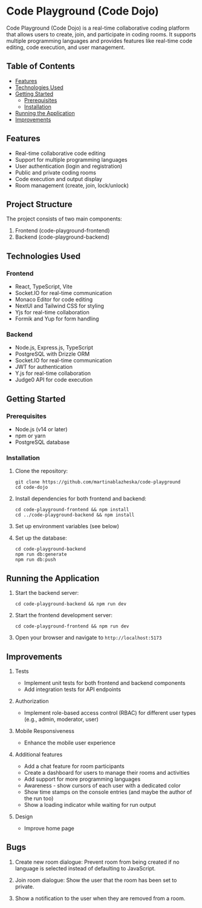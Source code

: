 # Code Playground (Code Dojo)

Code Playground (Code Dojo) is a real-time collaborative coding platform that allows users to create, join, and participate in coding rooms. It supports multiple programming languages and provides features like real-time code editing, code execution, and user management.

## Table of Contents

- [Features](#features)
- [Technologies Used](#technologies-used)
- [Getting Started](#getting-started)
  - [Prerequisites](#prerequisites)
  - [Installation](#installation)
- [Running the Application](#running-the-application)
- [Improvements](#improvements)

## Features

- Real-time collaborative code editing
- Support for multiple programming languages
- User authentication (login and registration)
- Public and private coding rooms
- Code execution and output display
- Room management (create, join, lock/unlock)

## Project Structure

The project consists of two main components:

1. Frontend (code-playground-frontend)
2. Backend (code-playground-backend)

## Technologies Used

### Frontend

- React, TypeScript, Vite
- Socket.IO for real-time communication
- Monaco Editor for code editing
- NextUI and Tailwind CSS for styling
- Yjs for real-time collaboration
- Formik and Yup for form handling

### Backend

- Node.js, Express.js, TypeScript
- PostgreSQL with Drizzle ORM
- Socket.IO for real-time communication
- JWT for authentication
- Y.js for real-time collaboration
- Judge0 API for code execution

## Getting Started

### Prerequisites

- Node.js (v14 or later)
- npm or yarn
- PostgreSQL database

### Installation

1. Clone the repository:

   ```
   git clone https://github.com/martinablazheska/code-playground
   cd code-dojo
   ```

2. Install dependencies for both frontend and backend:

   ```
   cd code-playground-frontend && npm install
   cd ../code-playground-backend && npm install
   ```

3. Set up environment variables (see below)

4. Set up the database:
   ```
   cd code-playground-backend
   npm run db:generate
   npm run db:push
   ```

## Running the Application

1. Start the backend server:

   ```
   cd code-playground-backend && npm run dev
   ```

2. Start the frontend development server:

   ```
   cd code-playground-frontend && npm run dev
   ```

3. Open your browser and navigate to `http://localhost:5173`

## Improvements

1. Tests

   - Implement unit tests for both frontend and backend components
   - Add integration tests for API endpoints

2. Authorization

   - Implement role-based access control (RBAC) for different user types (e.g., admin, moderator, user)

3. Mobile Responsiveness

   - Enhance the mobile user experience

4. Additional features

   - Add a chat feature for room participants
   - Create a dashboard for users to manage their rooms and activities
   - Add support for more programming languages
   - Awareness - show cursors of each user with a dedicated color
   - Show time stamps on the console entries (and maybe the author of the run too)
   - Show a loading indicator while waiting for run output

5. Design

   - Improve home page

## Bugs

1. Create new room dialogue: Prevent room from being created if no language is selected instead of defaulting to JavaScript.

2. Join room dialogue: Show the user that the room has been set to private.

3. Show a notification to the user when they are removed from a room.
